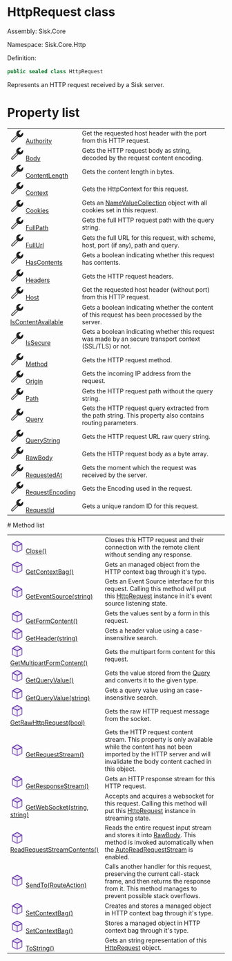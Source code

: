 <!--

Copyrights 2023 Sisk Framework - CypherPotato
Published under MIT license

!!! DO NOT EDIT THIS FILE !!!
This file was generated by a tool in the Sisk package. To edit the information in this documentation,
edit the XML documentation present in the Sisk source code.

-->

# HttpRequest class
Assembly: Sisk.Core

Namespace: Sisk.Core.Http

Definition:

```cs
public sealed class HttpRequest
```

Represents an HTTP request received by a Sisk server.

# Property list
<table>
    <tbody>
<tr>
    <td width="33%">
        <img class="icon" src="/assets/img/icons/property.svg">
        <a href="/read?q=/contents/spec/Sisk.Core.Http.HttpRequest.Authority.md">
            Authority
        </a>
    </td>
    <td>
        Get the requested host header with the port from this HTTP request.
    <td>
</tr>
<tr>
    <td width="33%">
        <img class="icon" src="/assets/img/icons/property.svg">
        <a href="/read?q=/contents/spec/Sisk.Core.Http.HttpRequest.Body.md">
            Body
        </a>
    </td>
    <td>
        Gets the HTTP request body as string, decoded by the request content encoding.
    <td>
</tr>
<tr>
    <td width="33%">
        <img class="icon" src="/assets/img/icons/property.svg">
        <a href="/read?q=/contents/spec/Sisk.Core.Http.HttpRequest.ContentLength.md">
            ContentLength
        </a>
    </td>
    <td>
        Gets the content length in bytes.
    <td>
</tr>
<tr>
    <td width="33%">
        <img class="icon" src="/assets/img/icons/property.svg">
        <a href="/read?q=/contents/spec/Sisk.Core.Http.HttpRequest.Context.md">
            Context
        </a>
    </td>
    <td>
        Gets the HttpContext for this request.
    <td>
</tr>
<tr>
    <td width="33%">
        <img class="icon" src="/assets/img/icons/property.svg">
        <a href="/read?q=/contents/spec/Sisk.Core.Http.HttpRequest.Cookies.md">
            Cookies
        </a>
    </td>
    <td>
        Gets an <a href="https://learn.microsoft.com/en-us/dotnet/api/System.Collections.Specialized.NameValueCollection">NameValueCollection</a> object with all cookies set in this request.
    <td>
</tr>
<tr>
    <td width="33%">
        <img class="icon" src="/assets/img/icons/property.svg">
        <a href="/read?q=/contents/spec/Sisk.Core.Http.HttpRequest.FullPath.md">
            FullPath
        </a>
    </td>
    <td>
        Gets the full HTTP request path with the query string.
    <td>
</tr>
<tr>
    <td width="33%">
        <img class="icon" src="/assets/img/icons/property.svg">
        <a href="/read?q=/contents/spec/Sisk.Core.Http.HttpRequest.FullUrl.md">
            FullUrl
        </a>
    </td>
    <td>
        Gets the full URL for this request, with scheme, host, port (if any), path and query.
    <td>
</tr>
<tr>
    <td width="33%">
        <img class="icon" src="/assets/img/icons/property.svg">
        <a href="/read?q=/contents/spec/Sisk.Core.Http.HttpRequest.HasContents.md">
            HasContents
        </a>
    </td>
    <td>
        Gets a boolean indicating whether this request has contents.
    <td>
</tr>
<tr>
    <td width="33%">
        <img class="icon" src="/assets/img/icons/property.svg">
        <a href="/read?q=/contents/spec/Sisk.Core.Http.HttpRequest.Headers.md">
            Headers
        </a>
    </td>
    <td>
        Gets the HTTP request headers.
    <td>
</tr>
<tr>
    <td width="33%">
        <img class="icon" src="/assets/img/icons/property.svg">
        <a href="/read?q=/contents/spec/Sisk.Core.Http.HttpRequest.Host.md">
            Host
        </a>
    </td>
    <td>
        Get the requested host header (without port) from this HTTP request.
    <td>
</tr>
<tr>
    <td width="33%">
        <img class="icon" src="/assets/img/icons/property.svg">
        <a href="/read?q=/contents/spec/Sisk.Core.Http.HttpRequest.IsContentAvailable.md">
            IsContentAvailable
        </a>
    </td>
    <td>
        Gets a boolean indicating whether the content of this request has been processed by the server.
    <td>
</tr>
<tr>
    <td width="33%">
        <img class="icon" src="/assets/img/icons/property.svg">
        <a href="/read?q=/contents/spec/Sisk.Core.Http.HttpRequest.IsSecure.md">
            IsSecure
        </a>
    </td>
    <td>
        Gets a boolean indicating whether this request was made by an secure transport context (SSL/TLS) or not.
    <td>
</tr>
<tr>
    <td width="33%">
        <img class="icon" src="/assets/img/icons/property.svg">
        <a href="/read?q=/contents/spec/Sisk.Core.Http.HttpRequest.Method.md">
            Method
        </a>
    </td>
    <td>
        Gets the HTTP request method.
    <td>
</tr>
<tr>
    <td width="33%">
        <img class="icon" src="/assets/img/icons/property.svg">
        <a href="/read?q=/contents/spec/Sisk.Core.Http.HttpRequest.Origin.md">
            Origin
        </a>
    </td>
    <td>
        Gets the incoming IP address from the request.
    <td>
</tr>
<tr>
    <td width="33%">
        <img class="icon" src="/assets/img/icons/property.svg">
        <a href="/read?q=/contents/spec/Sisk.Core.Http.HttpRequest.Path.md">
            Path
        </a>
    </td>
    <td>
        Gets the HTTP request path without the query string.
    <td>
</tr>
<tr>
    <td width="33%">
        <img class="icon" src="/assets/img/icons/property.svg">
        <a href="/read?q=/contents/spec/Sisk.Core.Http.HttpRequest.Query.md">
            Query
        </a>
    </td>
    <td>
        Gets the HTTP request query extracted from the path string. This property also contains routing parameters.
    <td>
</tr>
<tr>
    <td width="33%">
        <img class="icon" src="/assets/img/icons/property.svg">
        <a href="/read?q=/contents/spec/Sisk.Core.Http.HttpRequest.QueryString.md">
            QueryString
        </a>
    </td>
    <td>
        Gets the HTTP request URL raw query string.
    <td>
</tr>
<tr>
    <td width="33%">
        <img class="icon" src="/assets/img/icons/property.svg">
        <a href="/read?q=/contents/spec/Sisk.Core.Http.HttpRequest.RawBody.md">
            RawBody
        </a>
    </td>
    <td>
        Gets the HTTP request body as a byte array.
    <td>
</tr>
<tr>
    <td width="33%">
        <img class="icon" src="/assets/img/icons/property.svg">
        <a href="/read?q=/contents/spec/Sisk.Core.Http.HttpRequest.RequestedAt.md">
            RequestedAt
        </a>
    </td>
    <td>
        Gets the moment which the request was received by the server.
    <td>
</tr>
<tr>
    <td width="33%">
        <img class="icon" src="/assets/img/icons/property.svg">
        <a href="/read?q=/contents/spec/Sisk.Core.Http.HttpRequest.RequestEncoding.md">
            RequestEncoding
        </a>
    </td>
    <td>
        Gets the Encoding used in the request.
    <td>
</tr>
<tr>
    <td width="33%">
        <img class="icon" src="/assets/img/icons/property.svg">
        <a href="/read?q=/contents/spec/Sisk.Core.Http.HttpRequest.RequestId.md">
            RequestId
        </a>
    </td>
    <td>
        Gets a unique random ID for this request.
    <td>
</tr>
    </tbody>
</table>
# Method list
<table>
    <tbody>
<tr>
    <td width="33%">
        <img class="icon" src="/assets/img/icons/method.svg">
        <a href="/read?q=/contents/spec/Sisk.Core.Http.HttpRequest.Close().md">
            Close()
        </a>
    </td>
    <td>
        Closes this HTTP request and their connection with the remote client without sending any response.
    <td>
</tr>
<tr>
    <td width="33%">
        <img class="icon" src="/assets/img/icons/method.svg">
        <a href="/read?q=/contents/spec/Sisk.Core.Http.HttpRequest.GetContextBag().md">
            GetContextBag()
        </a>
    </td>
    <td>
        Gets an managed object from the HTTP context bag through it's type.
    <td>
</tr>
<tr>
    <td width="33%">
        <img class="icon" src="/assets/img/icons/method.svg">
        <a href="/read?q=/contents/spec/Sisk.Core.Http.HttpRequest.GetEventSource(string).md">
            GetEventSource(string)
        </a>
    </td>
    <td>
        Gets an Event Source interface for this request. Calling this method will put this <a href="/read?q=/contents/spec/Sisk.Core.Http.HttpRequest.md">HttpRequest</a> instance in it's event source listening state.
    <td>
</tr>
<tr>
    <td width="33%">
        <img class="icon" src="/assets/img/icons/method.svg">
        <a href="/read?q=/contents/spec/Sisk.Core.Http.HttpRequest.GetFormContent().md">
            GetFormContent()
        </a>
    </td>
    <td>
        Gets the values sent by a form in this request.
    <td>
</tr>
<tr>
    <td width="33%">
        <img class="icon" src="/assets/img/icons/method.svg">
        <a href="/read?q=/contents/spec/Sisk.Core.Http.HttpRequest.GetHeader(string).md">
            GetHeader(string)
        </a>
    </td>
    <td>
        Gets a header value using a case-insensitive search.
    <td>
</tr>
<tr>
    <td width="33%">
        <img class="icon" src="/assets/img/icons/method.svg">
        <a href="/read?q=/contents/spec/Sisk.Core.Http.HttpRequest.GetMultipartFormContent().md">
            GetMultipartFormContent()
        </a>
    </td>
    <td>
        Gets the multipart form content for this request.
    <td>
</tr>
<tr>
    <td width="33%">
        <img class="icon" src="/assets/img/icons/method.svg">
        <a href="/read?q=/contents/spec/Sisk.Core.Http.HttpRequest.GetQueryValue().md">
            GetQueryValue()
        </a>
    </td>
    <td>
        Gets the value stored from the <a href="/read?q=/contents/spec/Sisk.Core.Http.HttpRequest.md">Query</a> and converts it to the given type.
    <td>
</tr>
<tr>
    <td width="33%">
        <img class="icon" src="/assets/img/icons/method.svg">
        <a href="/read?q=/contents/spec/Sisk.Core.Http.HttpRequest.GetQueryValue(string).md">
            GetQueryValue(string)
        </a>
    </td>
    <td>
        Gets a query value using an case-insensitive search.
    <td>
</tr>
<tr>
    <td width="33%">
        <img class="icon" src="/assets/img/icons/method.svg">
        <a href="/read?q=/contents/spec/Sisk.Core.Http.HttpRequest.GetRawHttpRequest(bool).md">
            GetRawHttpRequest(bool)
        </a>
    </td>
    <td>
        Gets the raw HTTP request message from the socket.
    <td>
</tr>
<tr>
    <td width="33%">
        <img class="icon" src="/assets/img/icons/method.svg">
        <a href="/read?q=/contents/spec/Sisk.Core.Http.HttpRequest.GetRequestStream().md">
            GetRequestStream()
        </a>
    </td>
    <td>
        Gets the HTTP request content stream. This property is only available while the content has not been imported by the HTTP server and will invalidate the body content cached in this object.
    <td>
</tr>
<tr>
    <td width="33%">
        <img class="icon" src="/assets/img/icons/method.svg">
        <a href="/read?q=/contents/spec/Sisk.Core.Http.HttpRequest.GetResponseStream().md">
            GetResponseStream()
        </a>
    </td>
    <td>
        Gets an HTTP response stream for this HTTP request.
    <td>
</tr>
<tr>
    <td width="33%">
        <img class="icon" src="/assets/img/icons/method.svg">
        <a href="/read?q=/contents/spec/Sisk.Core.Http.HttpRequest.GetWebSocket(string-string).md">
            GetWebSocket(string, string)
        </a>
    </td>
    <td>
        Accepts and acquires a websocket for this request. Calling this method will put this <a href="/read?q=/contents/spec/Sisk.Core.Http.HttpRequest.md">HttpRequest</a> instance in streaming state.
    <td>
</tr>
<tr>
    <td width="33%">
        <img class="icon" src="/assets/img/icons/method.svg">
        <a href="/read?q=/contents/spec/Sisk.Core.Http.HttpRequest.ReadRequestStreamContents().md">
            ReadRequestStreamContents()
        </a>
    </td>
    <td>
        Reads the entire request input stream and stores it into <a href="/read?q=/contents/spec/Sisk.Core.Http.HttpRequest.md">RawBody</a>. This method is invoked automatically when the <a href="/read?q=/contents/spec/Sisk.Core.Http.HttpServerFlags.md">AutoReadRequestStream</a> is enabled.
    <td>
</tr>
<tr>
    <td width="33%">
        <img class="icon" src="/assets/img/icons/method.svg">
        <a href="/read?q=/contents/spec/Sisk.Core.Http.HttpRequest.SendTo(RouteAction).md">
            SendTo(RouteAction)
        </a>
    </td>
    <td>
        Calls another handler for this request, preserving the current call-stack frame, and then returns the response from it. This method manages to prevent possible stack overflows.
    <td>
</tr>
<tr>
    <td width="33%">
        <img class="icon" src="/assets/img/icons/method.svg">
        <a href="/read?q=/contents/spec/Sisk.Core.Http.HttpRequest.SetContextBag().md">
            SetContextBag()
        </a>
    </td>
    <td>
        Creates and stores a managed object in HTTP context bag through it's type.
    <td>
</tr>
<tr>
    <td width="33%">
        <img class="icon" src="/assets/img/icons/method.svg">
        <a href="/read?q=/contents/spec/Sisk.Core.Http.HttpRequest.SetContextBag().md">
            SetContextBag()
        </a>
    </td>
    <td>
        Stores a managed object in HTTP context bag through it's type.
    <td>
</tr>
<tr>
    <td width="33%">
        <img class="icon" src="/assets/img/icons/method.svg">
        <a href="/read?q=/contents/spec/Sisk.Core.Http.HttpRequest.ToString().md">
            ToString()
        </a>
    </td>
    <td>
        Gets an string representation of this <a href="/read?q=/contents/spec/Sisk.Core.Http.HttpRequest.md">HttpRequest</a> object.
    <td>
</tr>
    </tbody>
</table>

